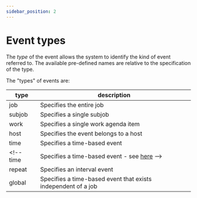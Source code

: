 ```yaml
---
sidebar_position: 2
---
```


# Event types

The _type_ of the event allows the system to identify the kind of event
referred to. The available pre-defined names are relative to the specification
of the type.  

The "types" of events are:

type | description
---|---  
job| Specifies the entire job  
subjob| Specifies a single subjob  
work| Specifies a single work agenda item  
host| Specifies the event belongs to a host  
time| Specifies a time-based event
<!-- time| Specifies a time-based event - see [here](/display/QUBE/How+to+submit+a+job+that+will+wait+until+later+to+run) -->
repeat| Specifies an interval event  
global| Specifies a time-based event that exists independent of a job  
  
